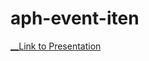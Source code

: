 # aph-event-iten
[__Link to Presentation](https://docs.google.com/presentation/d/1FtykssLTf_zCTIw3DBRXOmhaSdd_vpWgPfUkO6cXIbo/edit#slide=id.p )
